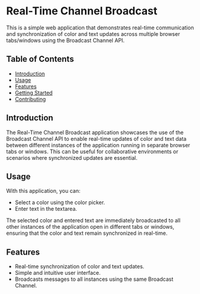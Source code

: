 # Real-Time Channel Broadcast

This is a simple web application that demonstrates real-time communication and synchronization of color and text updates across multiple browser tabs/windows using the Broadcast Channel API.

## Table of Contents
- [Introduction](#introduction)
- [Usage](#usage)
- [Features](#features)
- [Getting Started](#getting-started)
- [Contributing](#contributing)

## Introduction
The Real-Time Channel Broadcast application showcases the use of the Broadcast Channel API to enable real-time updates of color and text data between different instances of the application running in separate browser tabs or windows. This can be useful for collaborative environments or scenarios where synchronized updates are essential.

## Usage
With this application, you can:
- Select a color using the color picker.
- Enter text in the textarea.

The selected color and entered text are immediately broadcasted to all other instances of the application open in different tabs or windows, ensuring that the color and text remain synchronized in real-time.

## Features
- Real-time synchronization of color and text updates.
- Simple and intuitive user interface.
- Broadcasts messages to all instances using the same Broadcast Channel.